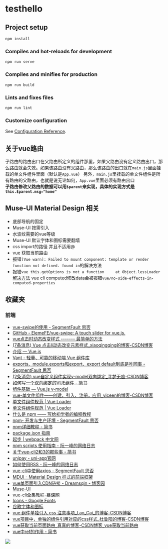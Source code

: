 # testhello

## Project setup
```
npm install
```

### Compiles and hot-reloads for development
```
npm run serve
```

### Compiles and minifies for production
```
npm run build
```

### Lints and fixes files
```
npm run lint
```

### Customize configuration
See [Configuration Reference](https://cli.vuejs.org/config/).

## 关于vue路由
子路由的路由出口在父路由所定义的组件那里，如果父路由没有定义路由出口，那么路由就会失效。如果该路由没有父路由，那么该路由的出口就在`main.js`里面挂载的单文件组件里面（默认是`App.vue`）
另外，`main.js`里挂载的单文件组件是所有路由的父路由，也就是说无论如何，`App.vue`里面必须有路由出口    
**子路由修改父路由的数据可以用`$parent`来实现，具体的实现方式是`this.$parent.msg="home"`**

## Muse-UI Material Design 相关
+ 底部导航的固定
+ Muse-UI 按需引入
+ 水波纹需要的vue等级
+ Muse-UI 默认字体和图标需要翻墙
+ css import的路径 并且不适用@
+ vue 获取当前路由
+ 报错`[Vue warn]: Failed to mount component: template or render function not defined.
found in`的解决方法
+ 报错`vue this.getOptions is not a function     at Object.lessLoader`
[解决方法](https://www.cnblogs.com/webdragon/p/14361754.html)
vue cli computed修改data会被报错`vue/no-side-effects-in-computed-properties`
## 收藏夹

### 前端

- [vue-swipe的使用 - SegmentFault 思否](https://segmentfault.com/a/1190000013909870)
- [GitHub - ElemeFE/vue-swipe: A touch slider for vue.js.](https://github.com/ElemeFE/vue-swipe)
- [vue点击时动态改变样式 ------- 最简单的方法](https://www.shuzhiduo.com/A/QV5ZYGA6Jy/)
- [(7条消息) Vue 点击li动态改变元素样式_xiaoqingqing的博客-CSDN博客](https://blog.csdn.net/qingqing77520/article/details/108637595)
- [介绍 — Vue.js](https://cn.vuejs.org/v2/guide/)
- [Vant - 轻量、可靠的移动端 Vue 组件库](https://vant-contrib.gitee.io/vant/#/zh-CN/notice-bar#zi-ding-yi-yang-shi)
- [exports、module.exports和export、export default到底是咋回事 - SegmentFault 思否](https://segmentfault.com/a/1190000010426778)
- [(2条消息) vue自定义组件实现v-model双向绑定_寻梦无痕-CSDN博客](https://blog.csdn.net/liub37/article/details/83382205)
- [如何写一个双向绑定的VUE组件 - 简书](https://www.jianshu.com/p/ee1a7985592d)
- [组件基础 — Vue.js v-model](https://cn.vuejs.org/v2/guide/components.html#在组件上使用-v-model)
- [vue-单文件组件——创建，引入、注册，应用_viceen的博客-CSDN博客](https://blog.csdn.net/weixin_44867717/article/details/104218102)
- [单文件组件规范 | Vue Loader](https://vue-loader.vuejs.org/zh/spec.html#自定义块)
- [单文件组件规范 | Vue Loader](https://vue-loader.vuejs.org/zh/spec.html#简介)
- [什么是 npm —— 写给初学者的编程教程](https://chinese.freecodecamp.org/news/what-is-npm-a-node-package-manager-tutorial-for-beginners/)
- [npm- 开发与生产环境 - SegmentFault 思否](https://segmentfault.com/a/1190000010675594)
- [npm详细教程 - 简书](https://www.jianshu.com/p/60ac7fe6edce)
- [package.json 指南](http://nodejs.cn/learn/the-package-json-guide#dependencies)
- [起步 | webpack 中文网](https://www.webpackjs.com/guides/getting-started/)
- [npm scripts 使用指南 - 阮一峰的网络日志](https://www.ruanyifeng.com/blog/2016/10/npm_scripts.html)
- [关于vue-cli2和3的那些事 - 简书](https://www.jianshu.com/p/4b594771211b)
- [unipay - uni-app官网](https://uniapp.dcloud.net.cn/uniCloud/unipay)
- [如何使用RSS - 阮一峰的网络日志](http://www.ruanyifeng.com/blog/2006/01/rss.html)
- [vue-cli中使用axios - SegmentFault 思否](https://segmentfault.com/a/1190000014703735)
- [MDUI - Material Design 样式的前端框架](https://www.mdui.org/)
- [vue单页面引入CDN链接 - Dreamsqin - 博客园](https://www.cnblogs.com/dreamsqin/p/12002063.html)
- [Muse-UI](https://muse-ui.org/#/zh-CN/usage)
- [vue-cli全集教程-慕课网](https://www.imooc.com/video/20118)
- [Icons - Google Fonts](https://fonts.google.com/icons?selected=Material+Icons)
- [谷歌字体和图标](https://fonts.google.com/)
- [vue 组件单独引入 css 注意事项_Lao_Cai_的博客-CSDN博客](https://blog.csdn.net/Lao_Cai_/article/details/105551473)
- [vue项目中，单独的组件引用对应的css样式_杜鲁阳的博客-CSDN博客](https://blog.csdn.net/AI_U20/article/details/87281307?utm_medium=distribute.pc_relevant.none-task-blog-2~default~BlogCommendFromMachineLearnPai2~default-4.control&dist_request_id=1328769.45932.16175471771271909&depth_1-utm_source=distribute.pc_relevant.none-task-blog-2~default~BlogCommendFromMachineLearnPai2~default-4.control)
- [vue获取当前页面路由_真真的博客-CSDN博客_vue获取当前路由](https://blog.csdn.net/weixin_43292447/article/details/89242307)
- [vue中ref的作用 - 简书](https://www.jianshu.com/p/623c8b009a85)

<a target="_blank" href="http://mail.qq.com/cgi-bin/qm_share?t=qm_mailme&email=mOvt4e396-D99v-i-er32P734PX58fS2_-f1" style="text-decoration:none;"><img src="http://rescdn.qqmail.com/zh_CN/htmledition/images/function/qm_open/ico_mailme_12.png"/></a>


